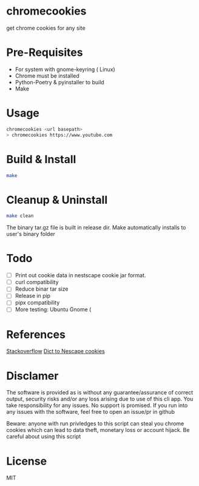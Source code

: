 # chromecookies
get chrome cookies for any site 

# Pre-Requisites
- For system with gnome-keyring ( Linux)
- Chrome must be installed
- Python-Poetry & pyinstaller to build
- Make 


# Usage
```bash
chromecookies <url basepath>
> chromecookies https://www.youtube.com
```

# Build & Install
```bash
make
```

# Cleanup & Uninstall
```bash
make clean
```

The binary tar.gz file is built in release dir. Make automatically installs to user's binary folder

# Todo
- [ ] Print out cookie data in nestscape cookie jar format. 
- [ ] curl compatibility
- [ ] Reduce binar tar size
- [ ] Release in pip
- [ ] pipx compatibility
- [ ] More testing: Ubuntu Gnome (

# References
[Stackoverflow](https://stackoverflow.com/questions/23153159/decrypting-chromium-cookies)
[Dict to Nescape cookies](https://github.com/Neolyum/JsonToNetscape/blob/master/convert.py)

# Disclamer
The software is provided as is without any guarantee/assurance of correct output, security risks and/or
any loss arising due to use of this cli app. You take responsibility for any issues.
No support is promised. If you run into any issues with the software, feel free to open an issue/pr
in github 

Beware: anyone with run privledges to this script can steal you chrome cookies which
can lead to data theft, monetary loss or account hijack. Be careful about using this script

# License
MIT 
